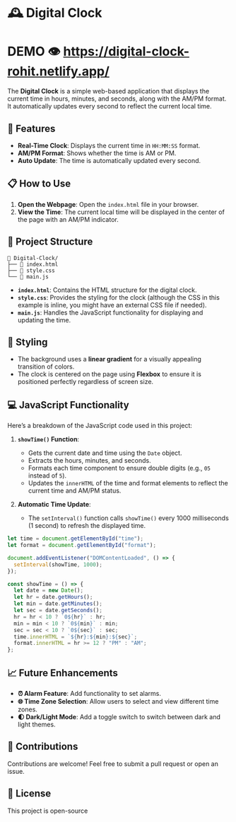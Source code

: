 # 🕰️ Digital Clock
# DEMO 👁️ https://digital-clock-rohit.netlify.app/

The **Digital Clock** is a simple web-based application that displays the current time in hours, minutes, and seconds, along with the AM/PM format. It automatically updates every second to reflect the current local time.

## 🌟 Features

- **Real-Time Clock**: Displays the current time in `HH:MM:SS` format.
- **AM/PM Format**: Shows whether the time is AM or PM.
- **Auto Update**: The time is automatically updated every second.

## 📋 How to Use

1. **Open the Webpage**: Open the `index.html` file in your browser.
2. **View the Time**: The current local time will be displayed in the center of the page with an AM/PM indicator.

## 📂 Project Structure

```
📁 Digital-Clock/
├── 📄 index.html
├── 📄 style.css
└── 📄 main.js
```

- **`index.html`**: Contains the HTML structure for the digital clock.
- **`style.css`**: Provides the styling for the clock (although the CSS in this example is inline, you might have an external CSS file if needed).
- **`main.js`**: Handles the JavaScript functionality for displaying and updating the time.

## 🎨 Styling

- The background uses a **linear gradient** for a visually appealing transition of colors.
- The clock is centered on the page using **Flexbox** to ensure it is positioned perfectly regardless of screen size.

## 💻 JavaScript Functionality

Here’s a breakdown of the JavaScript code used in this project:

1. **`showTime()` Function**:
   - Gets the current date and time using the `Date` object.
   - Extracts the hours, minutes, and seconds.
   - Formats each time component to ensure double digits (e.g., `05` instead of `5`).
   - Updates the `innerHTML` of the time and format elements to reflect the current time and AM/PM status.

2. **Automatic Time Update**:
   - The `setInterval()` function calls `showTime()` every 1000 milliseconds (1 second) to refresh the displayed time.

```javascript
let time = document.getElementById("time");
let format = document.getElementById("format");

document.addEventListener("DOMContentLoaded", () => {
  setInterval(showTime, 1000);
});

const showTime = () => {
  let date = new Date();
  let hr = date.getHours();
  let min = date.getMinutes();
  let sec = date.getSeconds();
  hr = hr < 10 ? `0${hr}` : hr;
  min = min < 10 ? `0${min}` : min;
  sec = sec < 10 ? `0${sec}` : sec;
  time.innerHTML = `${hr}:${min}:${sec}`;
  format.innerHTML = hr >= 12 ? "PM" : "AM";
};
```

## 📈 Future Enhancements

- **⏰ Alarm Feature**: Add functionality to set alarms.
- **🌐 Time Zone Selection**: Allow users to select and view different time zones.
- **🌓 Dark/Light Mode**: Add a toggle switch to switch between dark and light themes.

## 🎉 Contributions

Contributions are welcome! Feel free to submit a pull request or open an issue.

## 📝 License

This project is open-source 
